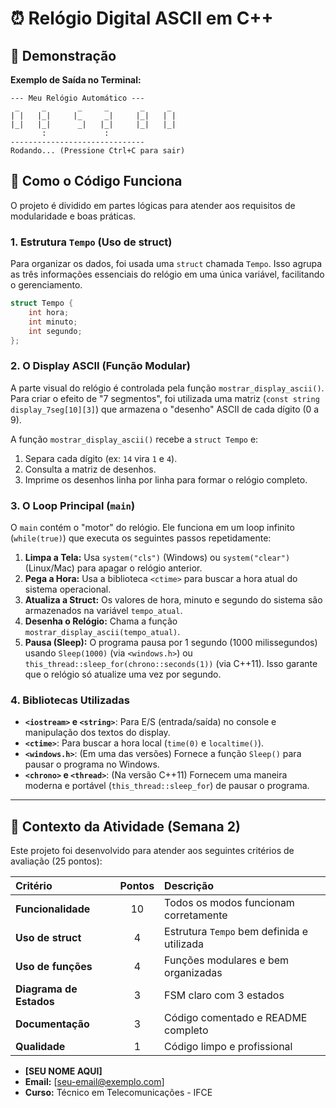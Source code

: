 # ⏰ Relógio Digital ASCII em C++


## 🚀 Demonstração

**Exemplo de Saída no Terminal:**
```text
--- Meu Relógio Automático ---
 _     _       _     _       _     _
| |   |_|     |_     _|     |_|   | |
|_|   |_|      _|   |_|     |_|   |_|
       :             :
------------------------------
Rodando... (Pressione Ctrl+C para sair)
```

## 🔧 Como o Código Funciona

O projeto é dividido em partes lógicas para atender aos requisitos de modularidade e boas práticas.

### 1. Estrutura `Tempo` (Uso de struct)

Para organizar os dados, foi usada uma `struct` chamada `Tempo`. Isso agrupa as três informações essenciais do relógio em uma única variável, facilitando o gerenciamento.

```cpp
struct Tempo {
    int hora;
    int minuto;
    int segundo;
};
```

### 2. O Display ASCII (Função Modular)

A parte visual do relógio é controlada pela função `mostrar_display_ascii()`. Para criar o efeito de "7 segmentos", foi utilizada uma matriz (`const string display_7seg[10][3]`) que armazena o "desenho" ASCII de cada dígito (0 a 9).

A função `mostrar_display_ascii()` recebe a `struct Tempo` e:
1.  Separa cada dígito (ex: `14` vira `1` e `4`).
2.  Consulta a matriz de desenhos.
3.  Imprime os desenhos linha por linha para formar o relógio completo.

### 3. O Loop Principal (`main`)

O `main` contém o "motor" do relógio. Ele funciona em um loop infinito (`while(true)`) que executa os seguintes passos repetidamente:

1.  **Limpa a Tela:** Usa `system("cls")` (Windows) ou `system("clear")` (Linux/Mac) para apagar o relógio anterior.
2.  **Pega a Hora:** Usa a biblioteca `<ctime>` para buscar a hora atual do sistema operacional.
3.  **Atualiza a Struct:** Os valores de hora, minuto e segundo do sistema são armazenados na variável `tempo_atual`.
4.  **Desenha o Relógio:** Chama a função `mostrar_display_ascii(tempo_atual)`.
5.  **Pausa (Sleep):** O programa pausa por 1 segundo (1000 milissegundos) usando `Sleep(1000)` (via `<windows.h>`) ou `this_thread::sleep_for(chrono::seconds(1))` (via C++11). Isso garante que o relógio só atualize uma vez por segundo.

### 4. Bibliotecas Utilizadas

* **`<iostream>` e `<string>`**: Para E/S (entrada/saída) no console e manipulação dos textos do display.
* **`<ctime>`**: Para buscar a hora local (`time(0)` e `localtime()`).
* **`<windows.h>`**: (Em uma das versões) Fornece a função `Sleep()` para pausar o programa no Windows.
* **`<chrono>` e `<thread>`**: (Na versão C++11) Fornecem uma maneira moderna e portável (`this_thread::sleep_for`) de pausar o programa.

---

## 📝 Contexto da Atividade (Semana 2)

Este projeto foi desenvolvido para atender aos seguintes critérios de avaliação (25 pontos):

| Critério | Pontos | Descrição |
| :--- | :---: | :--- |
| **Funcionalidade** | 10 | Todos os modos funcionam corretamente |
| **Uso de struct** | 4 | Estrutura `Tempo` bem definida e utilizada |
| **Uso de funções** | 4 | Funções modulares e bem organizadas |
| **Diagrama de Estados** | 3 | FSM claro com 3 estados |
| **Documentação** | 3 | Código comentado e README completo |
| **Qualidade** | 1 | Código limpo e profissional |

* **[SEU NOME AQUI]**
* **Email:** [seu-email@exemplo.com]
* **Curso:** Técnico em Telecomunicações - IFCE
